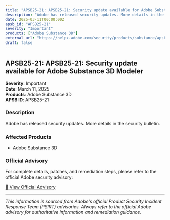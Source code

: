```yaml
---
title: "APSB25-21: APSB25-21: Security update available for Adobe Substance 3D Modeler"
description: "Adobe has released security updates. More details in the security bulletin."
date: 2025-03-11T00:00:00Z
apsb_id: "APSB25-21"
severity: "Important"
products: ["Adobe Substance 3D"]
external_url: "https://helpx.adobe.com/security/products/substance/apsb25-21.html"
draft: false
---
```


## APSB25-21: APSB25-21: Security update available for Adobe Substance 3D Modeler

**Severity**: Important  
**Date**: March 11, 2025  
**Products**: Adobe Substance 3D  
**APSB ID**: APSB25-21

### Description

Adobe has released security updates. More details in the security bulletin.

### Affected Products

- Adobe Substance 3D


### Official Advisory

For complete details, patches, and remediation steps, please refer to the official Adobe security advisory:

[🔗 View Official Advisory](https://helpx.adobe.com/security/products/substance/apsb25-21.html)

---

*This information is sourced from Adobe's official Product Security Incident Response Team (PSIRT) advisories. Always refer to the official Adobe advisory for authoritative information and remediation guidance.*
